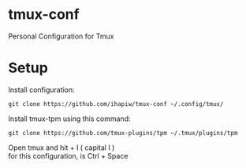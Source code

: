 # tmux-conf
Personal Configuration for Tmux

# Setup
Install configuration:
```
git clone https://github.com/ihapiw/tmux-conf ~/.config/tmux/
```

Install tmux-tpm using this command:
```
git clone https://github.com/tmux-plugins/tpm ~/.tmux/plugins/tpm
```

Open tmux and hit <Leader> + I ( capital I )<br>
for this configuration, <Leader> is Ctrl + Space
